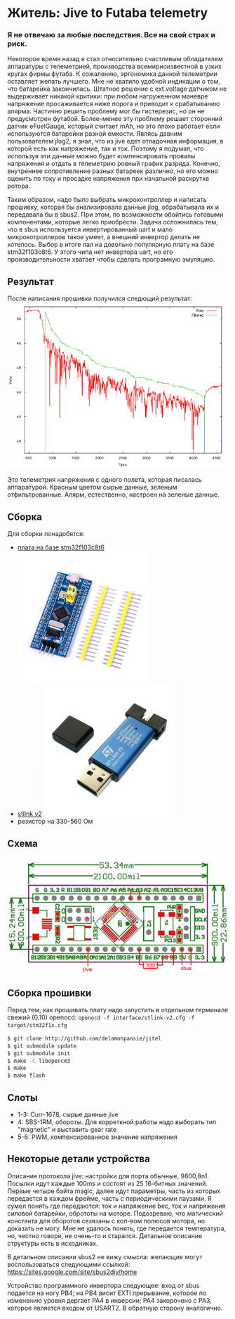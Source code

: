 # Житель: Jive to Futaba telemetry

### Я не отвечаю за любые последствия. Все на свой страх и риск.

  Некоторое время назад я стал относительно счастливым обладателем
аппаратуры с телеметрией, производства всемирноизвестной в узких
кругах фирмы футаба.  К сожалению, эргономика данной телеметрии
оставляет желать лучшего. Мне не хватило удобной индикации о том, что
батарейка закончилась.  Штатное решение с ext.voltage датчиком не
выдерживает никакой критики: при любом нагруженном маневре напряжение
просаживается ниже порога и приводит к срабатыванию алярма.  Частично
решить проблему мог бы гистерезис, но он не предусмотрен футабой.
Более-менее эту проблему решает сторонний датчик eFuelGauge, который
считает mAh, но это плохо работает если используются батарейки разной
емкости.  Являсь давним пользователем jlog2, я знал, что из jive едет
отладочная информация, в которой есть как напряжение, так и
ток. Поэтому я подумал, что используя эти данные можно будет
компенсировать провалы напряжения и отдать в телеметрию ровный график
разряда. Конечно, внутреннее сопротивление разных батареек различно,
но его можно оценить по току и просадке напряжения при начальной
раскрутке ротора.

  Таким образом, надо было выбрать микроконтроллер и написать
прошивку, которая бы анализировала данные jlog, обрабатывала их и
передавала бы в sbus2.  При этом, по возможности обойтись готовыми
компонентами, которые легко приобрести.  Задача осложнилась тем, что в
sbus используется инвертированный uart и мало микрокотроллеров такое
умеет, а внешний инвертор делать не хотелось.  Выбор в итоге пал на
довольно популярную плату на базе stm32f103c8t6.  У этого чипа нет
инвертора uart, но eго производительности хватает чтобы сделать
програмную эмуляцию.

## Результат

  После написания прошивки получился следющий результат: ![график](https://raw.githubusercontent.com/delamonpansie/jitel/master/img/graph.png)

Это телеметрия напряжения с одного полета, которая писалась
аппаратурой. Красным цветом сырые данные, зеленым отфильтрованные.
Алярм, естественно, настроен на зеленые данные.


## Сборка

Для сборки понадобятся:
 * [плата на базе stm32f103c8t6](http://ru.aliexpress.com/item/1pcs-STM32F103C8T6-ARM-STM32-Minimum-System-Development-Board-Module-For-arduino/32583160323.html?spm=2114.30010708.3.2.SeRtii&ws_ab_test=searchweb201556_7,searchweb201602_4_10039_10048_10057_10047_10056_10037_10055_10049_10059_10033_10046_10058_10032_10045_10017_10060_10061_10062_10063_412_10064,searchweb201603_7&btsid=9cf5342e-03d1-481e-ba5a-e0c08071b91a)
   ![board](https://raw.githubusercontent.com/delamonpansie/jitel/master/img/board.jpg)
 * [stlink v2](http://ru.aliexpress.com/item/Hot-Sale-ST-LINK-Stlink-ST-Link-V2-Mini-STM8-STM32-Simulator-Download-Programmer-Programming-With/32684040486.html?spm=2114.30010708.3.2.yQkglt&ws_ab_test=searchweb201556_7,searchweb201602_4_10039_10048_10057_10047_10056_10037_10055_10049_10059_10033_10046_10058_10032_10045_10017_10060_10061_10062_10063_412_10064,searchweb201603_7&btsid=4ed7ac67-42da-4f93-981b-848073d270a8)
   ![st link](https://raw.githubusercontent.com/delamonpansie/jitel/master/img/st-link.jpg)
 * резистор на 330-560 Ом

## Схема
   ![схема](https://raw.githubusercontent.com/delamonpansie/jitel/master/img/schematic.jpg)

## Сборка прошивки

Перед тем, как прошивать плату надо запустить в отдельном терминале свежий (0.10) openocd:
   `openocd -f interface/stlink-v2.cfg -f target/stm32f1x.cfg`

```sh
$ git clone http://github.com/delamonpansie/jitel
$ git submodule update
$ git submodule init
$ make -C libopencm3
$ make
$ make flash
```

## Слоты
  * 1-3: Curr-1678, сырые данные jive
  * 4: SBS-1RM, обороты. Для корреткной работы надо выборать тип "magnetic" и выставить gear rate
  * 5-6: PWM, компенсированное значение напряжения


## Некоторые детали устройства

  Описание протокола jive: настройки для порта обычные, 9800,8n1.
Посылки идут каждые 100ms и состоят из 25 16-битных значений.  Первые
четыре байта magic, далее идут параметры, часть из которых передается
в каждом фрейме, часть с периодическими паузами. Я сумел понять где
передаются: ток и напряжение bec, ток и напряжения силовой батарейки,
обрототы на моторе. Подозреваю, что магический константа для оборотов
свзязаны с кол-вом полюсов мотора, но доказать не могу. Мне не удалось
понять, где передается температура, но, честно говоря, не очень-то и
старался. Детальное описание структуры есть в исходниках.

  В детальном описании sbus2 не вижу смысла: желающие могут
воспользоваться следующими ссылкой: https://sites.google.com/site/sbus2diy/home

  Устройство программного инвертора следующее: вход от sbus подается на
ногу PB4; на PB4 висит EXTI прерывание, которое по изменению уровня
дергает PA4 в инверсии; PA4 закорочено с PA3, которое является входом
от USART2. В обратную сторону аналогично.

